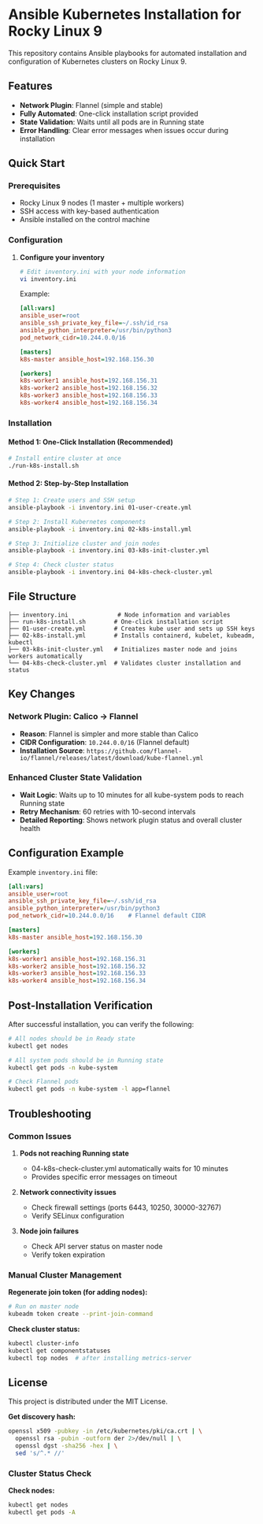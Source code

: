 # Ansible Kubernetes Installation for Rocky Linux 9

This repository contains Ansible playbooks for automated installation and configuration of Kubernetes clusters on Rocky Linux 9.

## Features

- **Network Plugin**: Flannel (simple and stable)
- **Fully Automated**: One-click installation script provided
- **State Validation**: Waits until all pods are in Running state
- **Error Handling**: Clear error messages when issues occur during installation

## Quick Start

### Prerequisites
- Rocky Linux 9 nodes (1 master + multiple workers)
- SSH access with key-based authentication
- Ansible installed on the control machine

### Configuration

1. **Configure your inventory**
   ```bash
   # Edit inventory.ini with your node information
   vi inventory.ini
   ```

   Example:
   ```ini
   [all:vars]
   ansible_user=root
   ansible_ssh_private_key_file=~/.ssh/id_rsa
   ansible_python_interpreter=/usr/bin/python3
   pod_network_cidr=10.244.0.0/16

   [masters]
   k8s-master ansible_host=192.168.156.30

   [workers]
   k8s-worker1 ansible_host=192.168.156.31
   k8s-worker2 ansible_host=192.168.156.32
   k8s-worker3 ansible_host=192.168.156.33
   k8s-worker4 ansible_host=192.168.156.34
   ```

### Installation

#### Method 1: One-Click Installation (Recommended)
```bash
# Install entire cluster at once
./run-k8s-install.sh
```

#### Method 2: Step-by-Step Installation
```bash
# Step 1: Create users and SSH setup
ansible-playbook -i inventory.ini 01-user-create.yml

# Step 2: Install Kubernetes components
ansible-playbook -i inventory.ini 02-k8s-install.yml

# Step 3: Initialize cluster and join nodes
ansible-playbook -i inventory.ini 03-k8s-init-cluster.yml

# Step 4: Check cluster status
ansible-playbook -i inventory.ini 04-k8s-check-cluster.yml
```

## File Structure

```
├── inventory.ini              # Node information and variables
├── run-k8s-install.sh        # One-click installation script
├── 01-user-create.yml        # Creates kube user and sets up SSH keys
├── 02-k8s-install.yml        # Installs containerd, kubelet, kubeadm, kubectl
├── 03-k8s-init-cluster.yml   # Initializes master node and joins workers automatically
└── 04-k8s-check-cluster.yml  # Validates cluster installation and status
```

## Key Changes

### Network Plugin: Calico → Flannel
- **Reason**: Flannel is simpler and more stable than Calico
- **CIDR Configuration**: `10.244.0.0/16` (Flannel default)
- **Installation Source**: `https://github.com/flannel-io/flannel/releases/latest/download/kube-flannel.yml`

### Enhanced Cluster State Validation
- **Wait Logic**: Waits up to 10 minutes for all kube-system pods to reach Running state
- **Retry Mechanism**: 60 retries with 10-second intervals
- **Detailed Reporting**: Shows network plugin status and overall cluster health

## Configuration Example

Example `inventory.ini` file:
```ini
[all:vars]
ansible_user=root
ansible_ssh_private_key_file=~/.ssh/id_rsa
ansible_python_interpreter=/usr/bin/python3
pod_network_cidr=10.244.0.0/16    # Flannel default CIDR

[masters]
k8s-master ansible_host=192.168.156.30

[workers]
k8s-worker1 ansible_host=192.168.156.31
k8s-worker2 ansible_host=192.168.156.32
k8s-worker3 ansible_host=192.168.156.33
k8s-worker4 ansible_host=192.168.156.34
```

## Post-Installation Verification

After successful installation, you can verify the following:

```bash
# All nodes should be in Ready state
kubectl get nodes

# All system pods should be in Running state
kubectl get pods -n kube-system

# Check Flannel pods
kubectl get pods -n kube-system -l app=flannel
```

## Troubleshooting

### Common Issues

1. **Pods not reaching Running state**
   - 04-k8s-check-cluster.yml automatically waits for 10 minutes
   - Provides specific error messages on timeout

2. **Network connectivity issues**
   - Check firewall settings (ports 6443, 10250, 30000-32767)
   - Verify SELinux configuration

3. **Node join failures**
   - Check API server status on master node
   - Verify token expiration

### Manual Cluster Management

**Regenerate join token (for adding nodes):**
```bash
# Run on master node
kubeadm token create --print-join-command
```

**Check cluster status:**
```bash
kubectl cluster-info
kubectl get componentstatuses
kubectl top nodes  # after installing metrics-server
```

## License

This project is distributed under the MIT License.

**Get discovery hash:**
```bash
openssl x509 -pubkey -in /etc/kubernetes/pki/ca.crt | \
  openssl rsa -pubin -outform der 2>/dev/null | \
  openssl dgst -sha256 -hex | \
  sed 's/^.* //'
```

### Cluster Status Check

**Check nodes:**
```bash
kubectl get nodes
kubectl get pods -A
```
